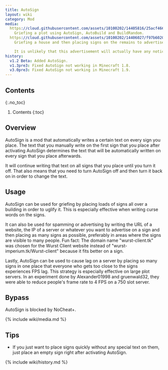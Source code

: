 ```yaml
---
title: AutoSign
layout: wiki
category: Mod
media:
  https://cloud.githubusercontent.com/assets/10100202/14405816/25acf466-fe97-11e5-9b7e-43fa7c282125.png: |
    Griefing a plot using AutoSign, AutoBuild and BuildRandom.
  https://cloud.githubusercontent.com/assets/10100202/14406027/f97b6020-fe9c-11e5-9d5a-f02f29ce3ab0.jpg: |
    Griefing a house and then placing signs on the remains to advertise the Wurst Client.

    It is unlikely that this advertisement will actually have any noticeable effect, as it was done on a private server, but it was still a lot of fun to do.
history:
  v1.2 Beta: Added AutoSign.
  v1.3pre3: Fixed AutoSign not working in Minecraft 1.8.
  v3.0pre3: Fixed AutoSign not working in Minecraft 1.9.
---
```

## Contents
{:.no_toc}
1. Contents
{:toc}

## Overview
AutoSign is a mod that automatically writes a certain text on every sign you place. The text that you manually write on the first sign that you place after activating AutoSign determines the text that will be automatically written on every sign that you place afterwards.

It will continue writing that text on all signs that you place until you turn it off. That also means that you need to turn AutoSign off and then turn it back on in order to change the text.

## Usage
AutoSign can be used for griefing by placing loads of signs all over a building in order to uglify it. This is especially effective when writing curse words on the signs.

It can also be used for spamming or advertising by writing the URL of a website, the IP of a server or whatever you want to advertise on a sign and then placing as many signs as possible, preferably in areas where the signs are visible to many people. Fun fact: The domain name "wurst-client.tk" was chosen for the Wurst Client website instead of "wurst-imperium.tk/Wurst-client" because it fits better on a sign.

Lastly, AutoSign can be used to cause lag on a server by placing so many signs in one place that everyone who gets too close to the signs experiences FPS lag. This strategy is especially effective on large plot servers. In an experiment done by Alexander01998 and gruenwald32, they were able to reduce people's frame rate to 4 FPS on a 750 slot server.

## Bypass
AutoSign is blocked by NoCheat+.

{% include wiki/media.md %}

## Tips
- If you just want to place signs quickly without any special text on them, just place an empty sign right after activating AutoSign.

{% include wiki/history.md %}

<!--
## Related
- AutoBuild
-->
